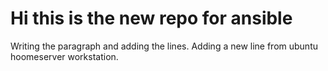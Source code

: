 # Hi this is the new repo for ansible
Writing the paragraph and adding the lines.
Adding a new line from ubuntu hoomeserver workstation.
